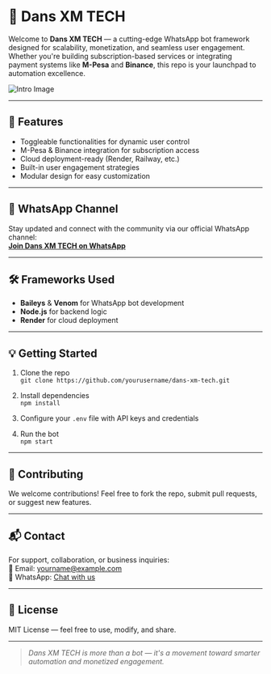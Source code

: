 # 🧠 Dans XM TECH

Welcome to **Dans XM TECH** — a cutting-edge WhatsApp bot framework designed for scalability, monetization, and seamless user engagement. Whether you're building subscription-based services or integrating payment systems like **M-Pesa** and **Binance**, this repo is your launchpad to automation excellence.

![Intro Image](https://www.linkedin.com/posts/xmodulo_network-virtualization-is-a-networking-technology-activity-7290716722980880385-5k9v) <!-- Replace with your preferred hosted image URL -->

---

## 🚀 Features

- Toggleable functionalities for dynamic user control
- M-Pesa & Binance integration for subscription access
- Cloud deployment-ready (Render, Railway, etc.)
- Built-in user engagement strategies
- Modular design for easy customization

---

## 📱 WhatsApp Channel

Stay updated and connect with the community via our official WhatsApp channel:  
**[Join Dans XM TECH on WhatsApp](https://wa.me/254757717976)** <!-- Replace with your actual channel link -->

---

## 🛠 Frameworks Used

- **Baileys** & **Venom** for WhatsApp bot development
- **Node.js** for backend logic
- **Render** for cloud deployment

---

## 💡 Getting Started

1. Clone the repo  
   `git clone https://github.com/yourusername/dans-xm-tech.git`

2. Install dependencies  
   `npm install`

3. Configure your `.env` file with API keys and credentials

4. Run the bot  
   `npm start`

---

## 🤝 Contributing

We welcome contributions! Feel free to fork the repo, submit pull requests, or suggest new features.

---

## 📬 Contact

For support, collaboration, or business inquiries:  
📧 Email: yourname@example.com  
📱 WhatsApp: [Chat with us](https://wa.me/254757717976)

---

## 🧭 License

MIT License — feel free to use, modify, and share.

---

> _Dans XM TECH is more than a bot — it's a movement toward smarter automation and monetized engagement._
